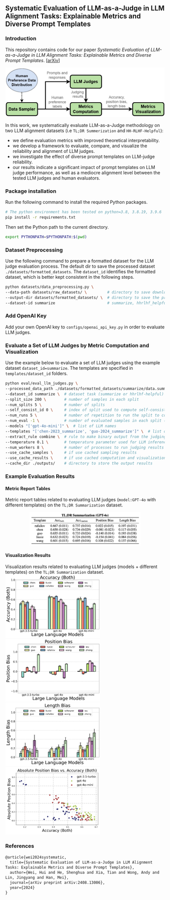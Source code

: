 ## Systematic Evaluation of LLM-as-a-Judge in LLM Alignment Tasks: Explainable Metrics and Diverse Prompt Templates

### Introduction

This repository contains code for our paper _Systematic Evaluation of LLM-as-a-Judge in LLM Alignment Tasks: Explainable Metrics and Diverse Prompt Templates_. \[[arXiv](https://arxiv.org/pdf/2408.13006)\]

![Evaluation Framework](./example_results/framework.jpg)

In this work, we systematically evaluate LLM-as-a-Judge methodology on two LLM alignment datasets (i.e `TL;DR Summerization` and `HH-RLHF-Helpful`):

- we define evaluation metrics with improved theoretical interpretability.
- we develop a framework to evaluate, compare, and visualize the reliability and alignment of LLM judges.
- we investigate the effect of diverse prompt templates on LLM-judge reliability.
- our results indicate a significant impact of prompt templates on LLM judge performance, as well as a mediocre alignment level between the tested LLM judges and human evaluators.

### Package installation

Run the following command to install the required Python packages.

```bash
# The python environment has been tested on python=3.8, 3.8.19, 3.9.6
pip install -r requirements.txt
```

Then set the Python path to the current directory.

```bash
export PYTHONPATH=$PYTHONPATH:$(pwd)
```

### Dataset Preprocessing

Use the following command to prepare a formatted dataset for the LLM judge evaluation process.
The default dir to save the processed dataset `./datasets/formatted_datasets`.
The `dataset_id` identifies the formatted dataset, which is better kept consistent in the following steps.

```bash
python datasets/data_preprocessing.py \
--data-path datasets/raw_datasets/ \         # directory to save downloaded dataset from the original data source
--output-dir datasets/formatted_datasets/ \  # directory to save the processed datasets
--dataset-id summarize                       # summarize, hhrlhf_helpful
```

### Add OpenAI Key

Add your own OpenAI key to `configs/openai_api_key.py` in order to evaluate LLM judges.

### Evaluate a Set of LLM Judges by Metric Computation and Visualization

Use the example below to evaluate a set of LLM judges using the example dataset `dataset_id=summarize`.
The templates are specified in `templates/dataset_id` folders.

```bash
python eval/eval_llm_judges.py \
--processed_data_path ./datasets/formatted_datasets/summarize/data.summarize.xxxx-xx-xx.jsonl \  # data path to the preprocessed dataset
--dataset_id summarize \  # dataset task (summarize or hhrlhf-helpful)
--split_size 200 \        # number of samples in each split
--num_splits 5 \          # number of splits
--self_consist_id 0 \     # index of split used to compute self-consistency results
--num_runs 5 \            # number of repetition to run the split to compute the self-consistency results
--num_eval -1 \           # number of evaluated samples in each split (-1 means all samples in the split)
--models "['gpt-4o-mini']" \  # list of LLM names
--templates "['chen-2023_summarize', 'guo-2024_summarize']" \  # list of templates
--extract_rule combine \  # rule to make binary output from the judging results ("combine", "chosen_reject" or "reject_chosen")
--temperature 0.1 \       # temperature parameter used for LLM inference
--num_workers 8 \         # number of processes to run judging results in parallel
--use_cache_samples \     # if use cached sampling results
--use_cache_results \     # if use cached computation and visualization results
--cache_dir ./outputs/    # directory to store the output results
```

### Example Evaluation Results

#### Metric Report Tables

Metric report tables related to evaluating LLM judges (`model:GPT-4o` with different templates) on the `TL;DR Summarization` dataset.

<div style="display: grid; grid-template-columns: repeat(1, 1fr); gap: 2px; text-align: center;" >
  <div>
    <img src="./example_results/metrics_table.jpg" alt="Accuracy (Both)" style="width:70%;">
  </div>
</div>

#### Visualization Results

Visualization results related to evaluating LLM judges (models + different templates) on the `TL;DR Summarization` dataset.\
<img src="./example_results/accuracy_both_summary.png" width="300"/>   <img src="./example_results/position_bias_summary.png" width="300"/>
<img src="./example_results/length_bias_summary.png" width="300"/>   <img src="./example_results/position_bias_accuracy_summary.png" width="300"/>

### References

```
@article{wei2024systematic,
  title={Systematic Evaluation of LLM-as-a-Judge in LLM Alignment Tasks: Explainable Metrics and Diverse Prompt Templates},
  author={Wei, Hui and He, Shenghua and Xia, Tian and Wong, Andy and Lin, Jingyang and Han, Mei},
  journal={arXiv preprint arXiv:2408.13006},
  year={2024}
}
```
